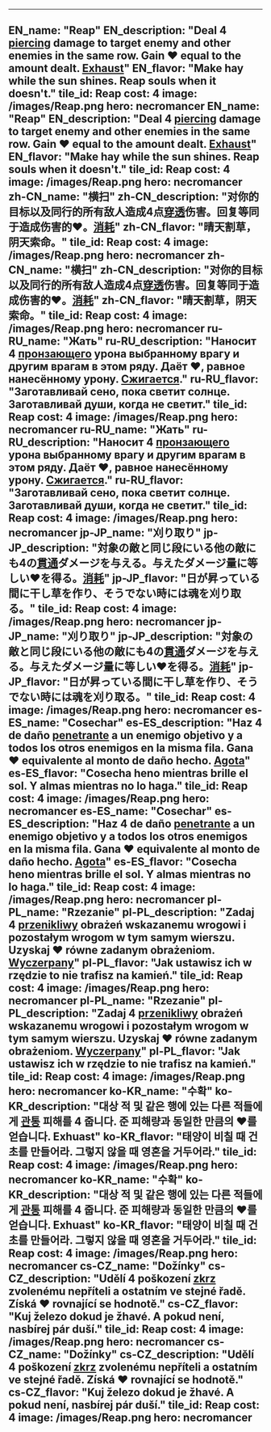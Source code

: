 ---

EN_name: "Reap"
EN_description: "Deal 4 <u>piercing</u> damage to target enemy and other enemies in the same row. Gain ❤️ equal to the amount dealt. <u>Exhaust</u>"
EN_flavor: "Make hay while the sun shines. Reap souls when it doesn't."
tile_id: Reap
cost: 4
image: /images/Reap.png
hero: necromancer
EN_name: "Reap"
EN_description: "Deal 4 <u>piercing</u> damage to target enemy and other enemies in the same row. Gain ❤️ equal to the amount dealt. <u>Exhaust</u>"
EN_flavor: "Make hay while the sun shines. Reap souls when it doesn't."
tile_id: Reap
cost: 4
image: /images/Reap.png
hero: necromancer
zh-CN_name: "横扫"
zh-CN_description: "对你的目标以及同行的所有敌人造成4点<u>穿透</u>伤害。回复等同于造成伤害的❤️。<u>消耗</u>"
zh-CN_flavor: "晴天割草，阴天索命。"
tile_id: Reap
cost: 4
image: /images/Reap.png
hero: necromancer
zh-CN_name: "横扫"
zh-CN_description: "对你的目标以及同行的所有敌人造成4点<u>穿透</u>伤害。回复等同于造成伤害的❤️。<u>消耗</u>"
zh-CN_flavor: "晴天割草，阴天索命。"
tile_id: Reap
cost: 4
image: /images/Reap.png
hero: necromancer
ru-RU_name: "Жать"
ru-RU_description: "Наносит 4 <u>пронзающего</u> урона выбранному врагу и другим врагам в этом ряду. Даёт ❤️, равное нанесённому урону. <u>Сжигается</u>."
ru-RU_flavor: "Заготавливай сено, пока светит солнце. Заготавливай души, когда не светит."
tile_id: Reap
cost: 4
image: /images/Reap.png
hero: necromancer
ru-RU_name: "Жать"
ru-RU_description: "Наносит 4 <u>пронзающего</u> урона выбранному врагу и другим врагам в этом ряду. Даёт ❤️, равное нанесённому урону. <u>Сжигается</u>."
ru-RU_flavor: "Заготавливай сено, пока светит солнце. Заготавливай души, когда не светит."
tile_id: Reap
cost: 4
image: /images/Reap.png
hero: necromancer
jp-JP_name: "刈り取り"
jp-JP_description: "対象の敵と同じ段にいる他の敵にも4の<u>貫通</u>ダメージを与える。与えたダメージ量に等しい❤️を得る。<u>消耗</u>"
jp-JP_flavor: "日が昇っている間に干し草を作り、そうでない時には魂を刈り取る。"
tile_id: Reap
cost: 4
image: /images/Reap.png
hero: necromancer
jp-JP_name: "刈り取り"
jp-JP_description: "対象の敵と同じ段にいる他の敵にも4の<u>貫通</u>ダメージを与える。与えたダメージ量に等しい❤️を得る。<u>消耗</u>"
jp-JP_flavor: "日が昇っている間に干し草を作り、そうでない時には魂を刈り取る。"
tile_id: Reap
cost: 4
image: /images/Reap.png
hero: necromancer
es-ES_name: "Cosechar"
es-ES_description: "Haz 4 de daño <u>penetrante</u> a un enemigo objetivo y a todos los otros enemigos en la misma fila. Gana ❤️ equivalente al monto de daño hecho. <u>Agota</u>"
es-ES_flavor: "Cosecha heno mientras brille el sol. Y almas mientras no lo haga."
tile_id: Reap
cost: 4
image: /images/Reap.png
hero: necromancer
es-ES_name: "Cosechar"
es-ES_description: "Haz 4 de daño <u>penetrante</u> a un enemigo objetivo y a todos los otros enemigos en la misma fila. Gana ❤️ equivalente al monto de daño hecho. <u>Agota</u>"
es-ES_flavor: "Cosecha heno mientras brille el sol. Y almas mientras no lo haga."
tile_id: Reap
cost: 4
image: /images/Reap.png
hero: necromancer
pl-PL_name: "Rzezanie"
pl-PL_description: "Zadaj 4 <u>przenikliwy</u> obrażeń wskazanemu wrogowi i pozostałym wrogom w tym samym wierszu. Uzyskaj ❤️ równe zadanym obrażeniom. <u>Wyczerpany</u>"
pl-PL_flavor: "Jak ustawisz ich w rzędzie to nie trafisz na kamień."
tile_id: Reap
cost: 4
image: /images/Reap.png
hero: necromancer
pl-PL_name: "Rzezanie"
pl-PL_description: "Zadaj 4 <u>przenikliwy</u> obrażeń wskazanemu wrogowi i pozostałym wrogom w tym samym wierszu. Uzyskaj ❤️ równe zadanym obrażeniom. <u>Wyczerpany</u>"
pl-PL_flavor: "Jak ustawisz ich w rzędzie to nie trafisz na kamień."
tile_id: Reap
cost: 4
image: /images/Reap.png
hero: necromancer
ko-KR_name: "수확"
ko-KR_description: "대상 적 및 같은 행에 있는 다른 적들에게 <u>관통</u> 피해를 4 줍니다. 준 피해량과 동일한 만큼의 ❤️를 얻습니다. Exhuast"
ko-KR_flavor: "태양이 비칠 때 건초를 만들어라. 그렇지 않을 때 영혼을 거두어라."
tile_id: Reap
cost: 4
image: /images/Reap.png
hero: necromancer
ko-KR_name: "수확"
ko-KR_description: "대상 적 및 같은 행에 있는 다른 적들에게 <u>관통</u> 피해를 4 줍니다. 준 피해량과 동일한 만큼의 ❤️를 얻습니다. Exhuast"
ko-KR_flavor: "태양이 비칠 때 건초를 만들어라. 그렇지 않을 때 영혼을 거두어라."
tile_id: Reap
cost: 4
image: /images/Reap.png
hero: necromancer
cs-CZ_name: "Dožínky"
cs-CZ_description: "Udělí 4 poškození <u>zkrz</u> zvolenému nepříteli a ostatním ve stejné řadě. Získá ❤️ rovnající se hodnotě."
cs-CZ_flavor: "Kuj železo dokud je žhavé. A pokud není, nasbírej pár duší."
tile_id: Reap
cost: 4
image: /images/Reap.png
hero: necromancer
cs-CZ_name: "Dožínky"
cs-CZ_description: "Udělí 4 poškození <u>zkrz</u> zvolenému nepříteli a ostatním ve stejné řadě. Získá ❤️ rovnající se hodnotě."
cs-CZ_flavor: "Kuj železo dokud je žhavé. A pokud není, nasbírej pár duší."
tile_id: Reap
cost: 4
image: /images/Reap.png
hero: necromancer
---